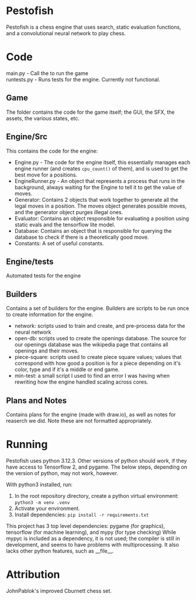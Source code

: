 Pestofish
==============
Pestofish is a chess engine that uses search, static evaluation functions, and a convolutional neural network to play chess. 

# Code
main.py - Call the to run the game \
runtests.py - Runs tests for the engine. Currently not functional.
## Game
The folder contains the code for the game itself; the GUI, the SFX, the assets, the various states, etc.

## Engine/Src
This contains the code for the engine:
- Engine.py - The code for the engine itself, this essentially manages each engine runner (and creates ```cpu_count()``` of them), and is used to get the best move for a positions. 
- EngineRunner.py - An object that represents a process that runs in the background, always waiting for the Engine to tell it to get the value of moves. 
- Generator: Contains 2 objects that work together to generate all the legal moves in a position. The moves object generates possible moves, and the generator object purges illegal ones.
- Evaluator: Contains an object responsible for evaluating a position using static evals and the tensorflow lite model.
- Database: Contains an object that is responsible for querying the database to check if there is a theoretically good move.
- Constants: A set of useful constants.

## Engine/tests
Automated tests for the engine

## Builders 
Contains a set of builders for the engine. Builders are scripts to be run once to create information for the engine.
- network: scripts used to train and create, and pre-process data for the neural network
- open-db: scripts used to create the openings database. The source for our openings database was the wikipedia page that contains all openings and their moves.
- piece-square: scripts used to create piece square values; values that correspond with how good a position is for a piece depending on it's color, type and if it's a middle or end game. 
- min-test: a small script I used to find an error I was having when rewriting how the engine handled scaling across cores.

## Plans and Notes
Contains plans for the engine (made with draw.io), as well as notes for reaserch we did. Note these are not formatted appropriately. 

# Running
Pestofish uses python 3.12.3. Other versions of python should work, if they have access to Tensorflow 2, and pygame. 
The below steps, depending on the version of python, may not work, however. 

With python3 installed, run:
1. In the root repository directory, create a python virtual environment:
```python3 -m venv .venv```
2. Activate your environment.
3. Install dependencies:
```pip install -r requirements.txt```

This project has 3 top level dependencies: pygame (for graphics), tensorflow (for machine learning), and mypy (for type checking)
While mypyc is included as a dependency, it is not used; the compiler is still in development, and seems to have problems with multiprocessing. It also lacks other python features, such as \_\_file\_\_.

# Attribution
JohnPablok's improved Cburnett chess set.

